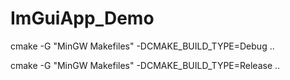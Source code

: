 # ImGuiApp_Demo

cmake -G "MinGW Makefiles"  -DCMAKE_BUILD_TYPE=Debug ..

cmake -G "MinGW Makefiles"  -DCMAKE_BUILD_TYPE=Release ..